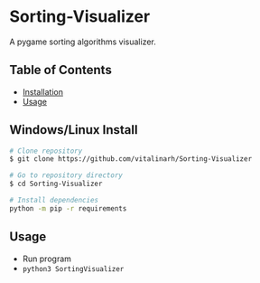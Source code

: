 # Sorting-Visualizer
A pygame sorting algorithms visualizer.

## Table of Contents

- [Installation](#installation)
- [Usage](#usage)

## Windows/Linux Install

```bash
# Clone repository
$ git clone https://github.com/vitalinarh/Sorting-Visualizer

# Go to repository directory
$ cd Sorting-Visualizer

# Install dependencies
python -m pip -r requirements
```

## Usage
- Run program
- `python3 SortingVisualizer`

